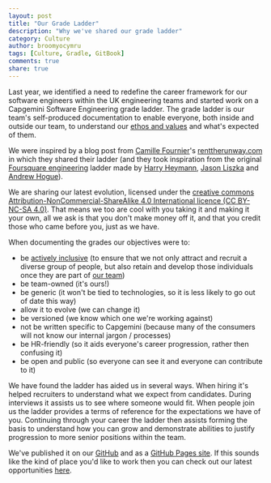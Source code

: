 ```yaml
---
layout: post
title: "Our Grade Ladder"
description: "Why we've shared our grade ladder"
category: Culture
author: broomyocymru
tags: [Culture, Gradle, GitBook]
comments: true
share: true
---
```

Last year, we identified a need to redefine the career framework for our software engineers within the UK engineering teams and started work on a Capgemini Software Engineering grade ladder. The grade ladder is our team's self-produced documentation to enable everyone, both inside and outside our team, to understand our [ethos and values](https://capgemini.github.io/development/how-we-work/) and what's expected of them.

We were inspired by a blog post from [Camille Fournier](https://twitter.com/skamille)'s [renttherunway.com](http://dresscode.renttherunway.com/blog/ladder) in which they shared their ladder (and they took inspiration from the original [Foursquare engineering](http://engineering.foursquare.com/) ladder made by [Harry Heymann](https://twitter.com/harryh), [Jason Liszka](https://twitter.com/jliszka) and [Andrew Hogue](https://twitter.com/ahogue)).

We are sharing our latest evolution, licensed under the [creative commons Attribution-NonCommercial-ShareAlike 4.0 International licence (CC BY-NC-SA 4.0)](https://creativecommons.org/licenses/by-nc-sa/4.0/). That means we too are cool with you taking it and making it your own, all we ask is that you don't make money off it, and that you credit those who came before you, just as we have.

When documenting the grades our objectives were to:

* be [actively inclusive](https://www.uk.capgemini.com/our-active-inclusion-strategy) (to ensure that we not only attract and recruit a diverse group of people, but also retain and develop those individuals once they are part of [our team](https://www.uk.capgemini.com/careers/meet-our-people))
* be team-owned (it's ours!)
* be generic (it won't be tied to technologies, so it is less likely to go out of date this way)
* allow it to evolve (we can change it)
* be versioned (we know which one we're working against)
* not be written specific to Capgemini (because many of the consumers will not know our internal jargon / processes)
* be HR-friendly (so it aids everyone's career progression, rather then confusing it)
* be open and public (so everyone can see it and everyone can contribute to it)


We have found the ladder has aided us in several ways. When hiring it's helped recruiters to understand what we expect from candidates. During interviews it assists us to see where someone would fit. When people join us the ladder provides a terms of reference for the expectations we have of you. Continuing through your career the ladder then assists forming the basis to understand how you can grow and demonstrate abilities to justify progression to more senior positions within the team.

We've published it on our [GitHub](https://github.com/Capgemini/grade-ladder) and as a [GitHub Pages site](https://capgemini.github.io/grade-ladder/). If this sounds like the kind of place you'd like to work then you can check out our latest opportunities [here](https://www.uk.capgemini.com/careers).
